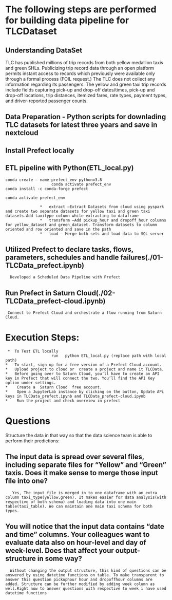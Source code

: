 # The following steps are performed for building data pipeline for TLCDataset

## Understanding DataSet
TLC has published millions of trip records from both yellow medallion taxis and green SHLs. Publicizing trip record data through an open platform permits instant access to records which previously were available only through a formal process (FOIL request.) The TLC does not collect any information regarding its passengers.
The yellow and green taxi trip records include fields capturing pick-up and drop-off dates/times, pick-up and drop-off locations, trip distances, itemized fares, rate types, payment types, and driver-reported passenger counts.

## Data Preparation - Python scripts for downlading TLC datasets for latest three years and save in nextcloud
## Install Prefect locally
## ETL pipeline with Python(ETL_local.py)
	conda create — name prefect_env python=3.8
                        conda activate prefect_env     
	conda install -c conda-forge prefect
	
	conda activate prefect_env
         
                   *   extract —Extract Datasets from cloud using pyspark and create two separate datasets for yellow taxi and green taxi datasets.Add taxitype column while extracting to dataframe
                   *   transform —Add pickup_hour and dropoff_hour columns for yellow_dataset and green_dataset. Transform datasets to column oriented and row oriented and save in the path
                   *   load — Merge both sets and load data to SQL server
                  

## Utilized Prefect to declare tasks, flows, parameters, schedules and handle failures(./01-TLCData_prefect.ipynb)
      Developed a Scheduled Data Pipeline with Prefect

## Run Prefect in Saturn Cloud(./02-TLCData_prefect-cloud.ipynb)
     Connect to Prefect Cloud and orchestrate a flow running from Saturn Cloud.

# Execution Steps:
     *  To Test ETL locally
                        run   python ETL_local.py (replace path with local path)
    *   To start, sign up for a free version of a Prefect Cloud account.
    *   Upload project to cloud or  create a project and name it TLCData.
    *   Before going over to Saturn Cloud, you’ll have to create an API key in Prefect that will connect the two. You’ll find the API Key option under settings.
    *    Create a  Saturn Cloud  free account.
    *    Open a JupyterLab instance by clicking on the button, Update APi keys in TLCData_prefect.ipynb and TLCData_prefect-cloud.ipynb
    *    Run the project and check overview in prefect

# Questions

Structure the data in that way so that the data science team is able to perform their predictions:

## The input data is spread over several files, including separate files for “Yellow” and “Green” taxis. Does it make sense to merge those input file into one?

       Yes, The input file is merged in to one dataframe with an extra column taxi_type(yellow,green). It makes easier for data analysis(with respective of both schema) and loading data into one main table(taxi_table). We can maintain one main taxi schema for both types. 

## You will notice that the input data contains “date and time” columns. Your colleagues want to evaluate data also on hour-level and day of week-level. Does that affect your output-structure in some way?

      Without changing the output structure, this kind of questions can be answered by using datetime functions on table. To make transparent to answer this question pickuphour hour and dropoffhour columns are added. Structure can be further modified by adding week column as well.Right now to answer questions with respective to week i have used datetime functions
